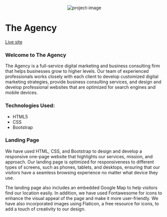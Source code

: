 <p align="center"><img src="https://i.imgur.com/HBZxC18.png" alt="project-image"></p>

# The Agency
 
<a href="https://the-agency-site.netlify.app/" target="_blank" rel="noreferrer noopener">Live site</a>

<h3>Welcome to The Agency</h3>
<p>The Agency is a full-service digital marketing and business consulting firm that helps businesses grow to higher levels. Our team of experienced professionals works closely with each client to develop customized digital marketing strategies, provide business consulting services, and design and develop professional websites that are optimized for search engines and mobile devices.</p>

<h3>Technologies Used:</h3>

* HTML5
* CSS
* Bootstrap

<h3>Landing Page</h3>
<p>We have used HTML, CSS, and Bootstrap to design and develop a responsive one-page website that highlights our services, mission, and approach. Our landing page is optimized for responsiveness to different types of screens, such as phones, tablets, and desktops, ensuring that our visitors have a seamless browsing experience no matter what device they use.</p>

<p>The landing page also includes an embedded Google Map to help visitors find our location easily. In addition, we have used Fontawesome for icons to enhance the visual appeal of the page and make it more user-friendly. We have also incorporated images using Flaticon, a free resource for icons, to add a touch of creativity to our design.</p>

